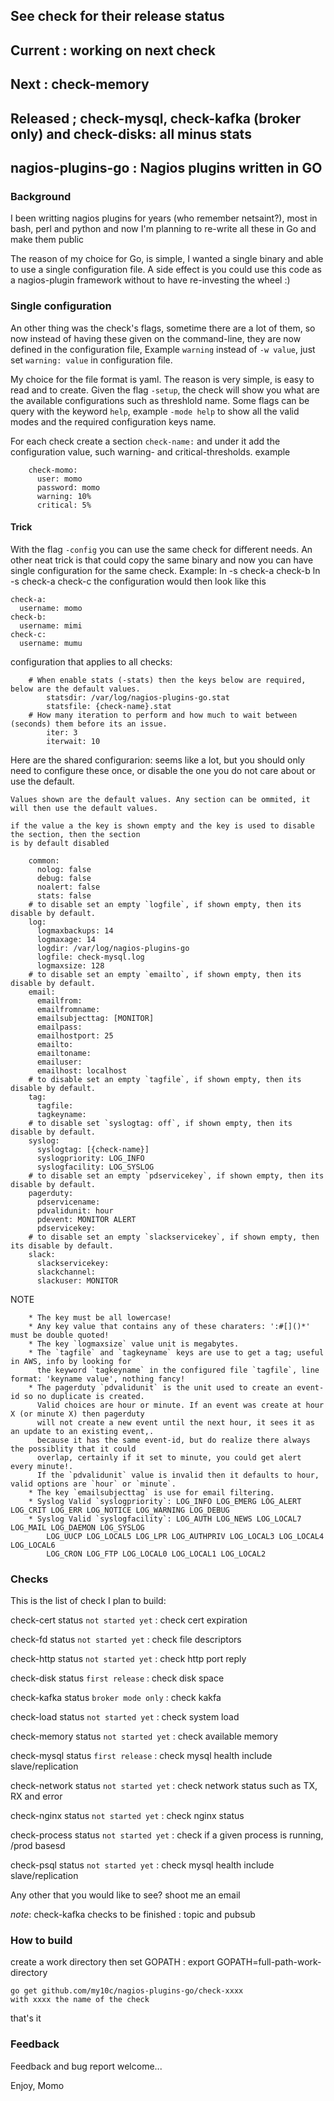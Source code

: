 
## See check for their release status
## Current 	: working on next check
## Next    	: check-memory
## Released ; check-mysql, check-kafka (broker only) and check-disks: all minus stats

## nagios-plugins-go : Nagios plugins written in GO

### Background
I been writting nagios plugins for years (who remember netsaint?), most in
bash, perl and python and now I'm planning to re-write all these in Go and
make them public

The reason of my choice for Go, is simple, I wanted a single binary and able
to use a single configuration file. A side effect is you could use this code
as a nagios-plugin framework without to have re-investing the wheel :)

### Single configuration
An other thing was the check's flags, sometime there are a lot of them, so now instead
of having these given on the command-line, they are now defined in the configuration file,
Example `warning` instead of `-w value`, just set `warning: value` in configuration file.

My choice for the file format is yaml. The reason is very simple, is easy to read
and to create. Given the flag `-setup`, the check will show you what are the available
configurations such as threshlold name. Some flags can be query with the keyword `help`,
example `-mode help` to show all the valid modes and the required configuration keys name.

For each check create a section `check-name:` and under it add the configuration value,
such warning- and critical-thresholds.
example

```
	check-momo:
	  user: momo
	  password: momo
	  warning: 10%
	  critical: 5%
```

#### Trick
With the flag `-config` you can use the same check for different needs. An other neat trick
is that could copy the same binary and now you can have single configuration for the same check.
Example:
	ln -s check-a check-b
	ln -s check-a check-c
the configuration would then look like this
```
check-a:
  username: momo
check-b:
  username: mimi
check-c:
  username: mumu
```

configuration that applies to all checks:
```
	# When enable stats (-stats) then the keys below are required, below are the default values.
	  	statsdir: /var/log/nagios-plugins-go.stat
	  	statsfile: {check-name}.stat
	# How many iteration to perform and how much to wait between (seconds) them before its an issue.
	  	iter: 3
	  	iterwait: 10
```

Here are the shared configurarion:
seems like a lot, but you should only need to configure these once, or disable the one
you do not care about or use the default.

`Values shown are the default values. Any section can be ommited, it will then use the default values.`
```
if the value a the key is shown empty and the key is used to disable the section, then the section
is by default disabled
```
```
	common:
	  nolog: false
	  debug: false
	  noalert: false
	  stats: false
	# to disable set an empty `logfile`, if shown empty, then its disable by default.
	log:
	  logmaxbackups: 14
	  logmaxage: 14
	  logdir: /var/log/nagios-plugins-go
	  logfile: check-mysql.log
	  logmaxsize: 128
	# to disable set an empty `emailto`, if shown empty, then its disable by default.
	email:
	  emailfrom:
	  emailfromname:
	  emailsubjecttag: [MONITOR]
	  emailpass:
	  emailhostport: 25
	  emailto:
	  emailtoname:
	  emailuser:
	  emailhost: localhost
	# to disable set an empty `tagfile`, if shown empty, then its disable by default.
	tag:
	  tagfile:
	  tagkeyname:
	# to disable set `syslogtag: off`, if shown empty, then its disable by default.
	syslog:
	  syslogtag: [{check-name}]
	  syslogpriority: LOG_INFO
	  syslogfacility: LOG_SYSLOG
	# to disable set an empty `pdservicekey`, if shown empty, then its disable by default.
	pagerduty:
	  pdservicename:
	  pdvalidunit: hour
	  pdevent: MONITOR ALERT
	  pdservicekey:
	# to disable set an empty `slackservicekey`, if shown empty, then its disable by default.
	slack:
	  slackservicekey:
	  slackchannel:
	  slackuser: MONITOR
```

NOTE
```
	* The key must be all lowercase!
	* Any key value that contains any of these charaters: ':#[]()*' must be double quoted!
	* The key `logmaxsize` value unit is megabytes.
	* The `tagfile` and `tagkeyname` keys are use to get a tag; useful in AWS, info by looking for
	  the keyword `tagkeyname` in the configured file `tagfile`, line format: 'keyname value', nothing fancy!
	* The pagerduty `pdvalidunit` is the unit used to create an event-id so no duplicate is created.
	  Valid choices are hour or minute. If an event was create at hour X (or minute X) then pagerduty
	  will not create a new event until the next hour, it sees it as an update to an existing event,.
	  because it has the same event-id, but do realize there always the possiblity that it could
	  overlap, certainly if it set to minute, you could get alert every minute!.
	  If the `pdvalidunit` value is invalid then it defaults to hour, valid options are `hour` or `minute`.
	* The key `emailsubjecttag` is use for email filtering.
	* Syslog Valid `syslogpriority`: LOG_INFO LOG_EMERG LOG_ALERT LOG_CRIT LOG_ERR LOG_NOTICE LOG_WARNING LOG_DEBUG
	* Syslog Valid `syslogfacility`: LOG_AUTH LOG_NEWS LOG_LOCAL7 LOG_MAIL LOG_DAEMON LOG_SYSLOG
		LOG_UUCP LOG_LOCAL5 LOG_LPR LOG_AUTHPRIV LOG_LOCAL3 LOG_LOCAL4 LOG_LOCAL6
		LOG_CRON LOG_FTP LOG_LOCAL0 LOG_LOCAL1 LOG_LOCAL2
```


### Checks
This is the list of check I plan to build:

check-cert status `not started yet` 	: check cert expiration

check-fd status `not started yet` 		: check file descriptors

check-http status `not started yet`		: check http port reply

check-disk status `first release`		: check disk space

check-kafka status `broker mode only`	: check kakfa

check-load status `not started yet`		: check system load

check-memory status `not started yet`	: check available memory

check-mysql status `first release`		: check mysql health include slave/replication

check-network status `not started yet`	: check network status such as TX, RX and error

check-nginx status `not started yet`	: check nginx status

check-process status `not started yet`	: check if a given process is running, /prod basesd

check-psql status `not started yet`		: check mysql health include slave/replication

Any other that you would like to see? shoot me an email


*note*: check-kafka checks to be finished : topic and pubsub

### How to build

create a work directory then set GOPATH : export GOPATH=full-path-work-directory

```
go get github.com/my10c/nagios-plugins-go/check-xxxx
with xxxx the name of the check
```

that's it


### Feedback
Feedback and bug report welcome...

Enjoy, Momo
